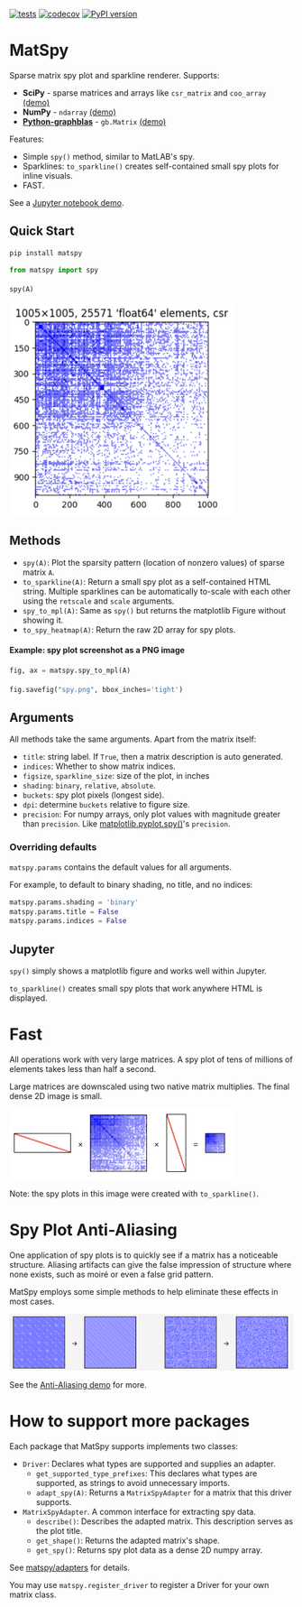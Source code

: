 [![tests](https://github.com/alugowski/matspy/actions/workflows/tests.yml/badge.svg)](https://github.com/alugowski/matspy/actions/workflows/tests.yml)
[![codecov](https://codecov.io/gh/alugowski/matspy/graph/badge.svg?token=m2xJcl5iAQ)](https://codecov.io/gh/alugowski/matspy)
[![PyPI version](https://badge.fury.io/py/matspy.svg)](https://pypi.org/project/matspy/)

# MatSpy

Sparse matrix spy plot and sparkline renderer. Supports:
* **SciPy** - sparse matrices and arrays like `csr_matrix` and `coo_array` [(demo)](demo.ipynb)
* **NumPy** - `ndarray` [(demo)](demo-numpy.ipynb)
* **[Python-graphblas](https://github.com/python-graphblas/python-graphblas)** - `gb.Matrix` [(demo)](demo-python-graphblas.ipynb)

Features:
* Simple `spy()` method, similar to MatLAB's spy.
* Sparklines: `to_sparkline()` creates self-contained small spy plots for inline visuals.
* FAST.

See a [Jupyter notebook demo](demo.ipynb).

## Quick Start

```shell
pip install matspy
```

```python
from matspy import spy

spy(A)
```

<img src="doc/images/spy.png" width="400" alt="Spy Plot"/>

## Methods
* `spy(A)`: Plot the sparsity pattern (location of nonzero values) of sparse matrix `A`.
* `to_sparkline(A)`: Return a small spy plot as a self-contained HTML string. Multiple sparklines can be automatically to-scale with each other using the `retscale` and `scale` arguments.
* `spy_to_mpl(A)`: Same as `spy()` but returns the matplotlib Figure without showing it.
* `to_spy_heatmap(A)`: Return the raw 2D array for spy plots. 

#### Example: spy plot screenshot as a PNG image

```python
fig, ax = matspy.spy_to_mpl(A)

fig.savefig("spy.png", bbox_inches='tight')
```

## Arguments

All methods take the same arguments. Apart from the matrix itself:

* `title`: string label. If `True`, then a matrix description is auto generated.
* `indices`: Whether to show matrix indices.
* `figsize`, `sparkline_size`: size of the plot, in inches
* `shading`: `binary`, `relative`, `absolute`.
* `buckets`: spy plot pixels (longest side).
* `dpi`: determine `buckets` relative to figure size.
* `precision`: For numpy arrays, only plot values with magnitude greater than `precision`. Like [matplotlib.pyplot.spy()](https://matplotlib.org/stable/api/_as_gen/matplotlib.pyplot.spy.html)'s `precision`.

### Overriding defaults
`matspy.params` contains the default values for all arguments.

For example, to default to binary shading, no title, and no indices:

```python
matspy.params.shading = 'binary'
matspy.params.title = False
matspy.params.indices = False
```

## Jupyter

`spy()` simply shows a matplotlib figure and works well within Jupyter.

`to_sparkline()` creates small spy plots that work anywhere HTML is displayed.

# Fast
All operations work with very large matrices.
A spy plot of tens of millions of elements takes less than half a second.

Large matrices are downscaled using two native matrix multiplies. The final dense 2D image is small.

<img src="doc/images/triple_product.png" height="125" width="400" alt="triple product"/>

Note: the spy plots in this image were created with `to_sparkline()`.

# Spy Plot Anti-Aliasing
One application of spy plots is to quickly see if a matrix has a noticeable structure.
Aliasing artifacts can give the false impression of structure where none exists,
such as moiré or even a false grid pattern.

MatSpy employs some simple methods to help eliminate these effects in most cases.

![sparkline AA](doc/images/sparkline_aa.png)

See the [Anti-Aliasing demo](demo-anti-aliasing.ipynb) for more.

# How to support more packages

Each package that MatSpy supports implements two classes:

* `Driver`: Declares what types are supported and supplies an adapter.
  * `get_supported_type_prefixes`: This declares what types are supported, as strings to avoid unnecessary imports.
  * `adapt_spy(A)`: Returns a `MatrixSpyAdapter` for a matrix that this driver supports.
* `MatrixSpyAdapter`. A common interface for extracting spy data.
  * `describe()`: Describes the adapted matrix. This description serves as the plot title.
  * `get_shape()`: Returns the adapted matrix's shape.
  * `get_spy()`: Returns spy plot data as a dense 2D numpy array.

See [matspy/adapters](matspy/adapters) for details.

You may use `matspy.register_driver` to register a Driver for your own matrix class.